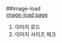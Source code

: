 ##image-load  
<a href="http://smilesol85.github.io/dev/image-load/image-load.html">image-load page</a>  

1. 이미지 로드  
1. 이미지 사이즈 체크  